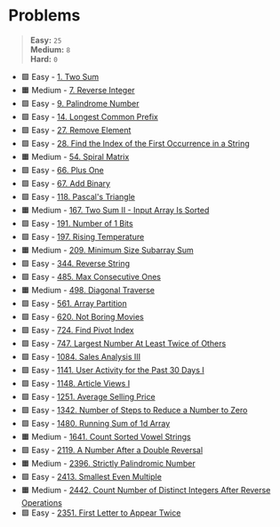# Problems


> **Easy:** `25` \
> **Medium:** `8` \
> **Hard:** `0` 


* 🟩 Easy - [1. Two Sum](<1. Two Sum.md>)
* 🟧 Medium - [7. Reverse Integer](<7. Reverse Integer.md>)
* 🟩 Easy - [9. Palindrome Number](<9. Palindrome Number.md>)
* 🟩 Easy - [14. Longest Common Prefix](<14. Longest Common Prefix.md>)
* 🟩 Easy - [27. Remove Element](<27. Remove Element.md>)
* 🟩 Easy - [28. Find the Index of the First Occurrence in a String](<28. Find the Index of the First Occurrence in a String.md>)
* 🟧 Medium - [54. Spiral Matrix](<54. Spiral Matrix.md>)
* 🟩 Easy - [66. Plus One](<66. Plus One.md>)
* 🟩 Easy - [67. Add Binary](<67. Add Binary.md>)
* 🟩 Easy - [118. Pascal's Triangle](<118. Pascal's Triangle.md>)
* 🟧 Medium - [167. Two Sum II - Input Array Is Sorted](<167. Two Sum II - Input Array Is Sorted.md>)
* 🟩 Easy - [191. Number of 1 Bits](<191. Number of 1 Bits.md>)
* 🟩 Easy - [197. Rising Temperature](<197. Rising Temperature.md>)
* 🟧 Medium - [209. Minimum Size Subarray Sum](<209. Minimum Size Subarray Sum.md>)
* 🟩 Easy - [344. Reverse String](<344. Reverse String.md>)
* 🟩 Easy - [485. Max Consecutive Ones](<485. Max Consecutive Ones.md>)
* 🟧 Medium - [498. Diagonal Traverse](<498. Diagonal Traverse.md>)
* 🟩 Easy - [561. Array Partition](<561. Array Partition.md>)
* 🟩 Easy - [620. Not Boring Movies](<620. Not Boring Movies.md>)
* 🟩 Easy - [724. Find Pivot Index](<724. Find Pivot Index.md>)
* 🟩 Easy - [747. Largest Number At Least Twice of Others](<747. Largest Number At Least Twice of Others.md>)
* 🟩 Easy - [1084. Sales Analysis III](<1084. Sales Analysis III.md>)
* 🟩 Easy - [1141. User Activity for the Past 30 Days I](<1141. User Activity for the Past 30 Days I.md>)
* 🟩 Easy - [1148. Article Views I](<1148. Article Views I.md>)
* 🟩 Easy - [1251. Average Selling Price](<1251. Average Selling Price.md>)
* 🟩 Easy - [1342. Number of Steps to Reduce a Number to Zero](<1342. Number of Steps to Reduce a Number to Zero.md>)
* 🟩 Easy - [1480. Running Sum of 1d Array](<1480. Running Sum of 1d Array.md>)
* 🟧 Medium - [1641. Count Sorted Vowel Strings](<1641. Count Sorted Vowel Strings.md>)
* 🟩 Easy - [2119. A Number After a Double Reversal](<2119. A Number After a Double Reversal.md>)
* 🟧 Medium - [2396. Strictly Palindromic Number](<2396. Strictly Palindromic Number.md>)
* 🟩 Easy - [2413. Smallest Even Multiple](<2413. Smallest Even Multiple.md>)
* 🟧 Medium - [2442. Count Number of Distinct Integers After Reverse Operations](<2442. Count Number of Distinct Integers After Reverse Operations.md>)
* 🟩 Easy - [2351. First Letter to Appear Twice](<2351. First Letter to Appear Twice.md>)
